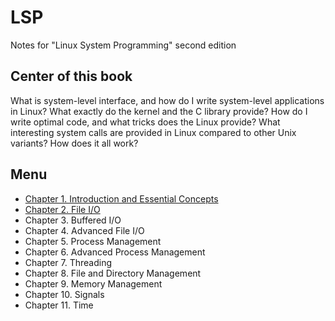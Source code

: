 # LSP
Notes for "Linux System Programming" second edition
## Center of this book
What is system-level interface, and how do I write system-level applications in Linux? What exactly do the kernel and the C library provide? How do I write optimal code, and what tricks does the Linux provide? What interesting system calls are provided in Linux compared to other Unix variants? How does it all work?
## Menu
- [Chapter 1. Introduction and Essential Concepts](content/01.md)
- [Chapter 2. File I/O](content/02.md)
- Chapter 3. Buffered I/O
- Chapter 4. Advanced File I/O
- Chapter 5. Process Management
- Chapter 6. Advanced Process Management
- Chapter 7. Threading
- Chapter 8. File and Directory Management
- Chapter 9. Memory Management
- Chapter 10. Signals
- Chapter 11. Time 